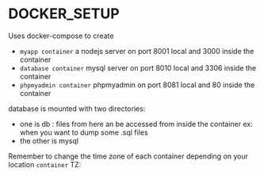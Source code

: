 # DOCKER_SETUP
Uses docker-compose to create
 - `myapp container` a nodejs server on port 8001 local and 3000 inside the container
 - `database container` mysql server on port 8010 local and 3306 inside the container
 - `phpmyadmin container` phpmyadmin on port 8081 local and 80 inside the container
 
database is mounted with two directories: 
  - one is db : files from here an be accessed from inside the container ex: when you want to dump some .sql files
  - the other is mysql

Remember to change the time zone of each container depending on your location
  `container`
      TZ: <yourtimezone></yourtimezone>